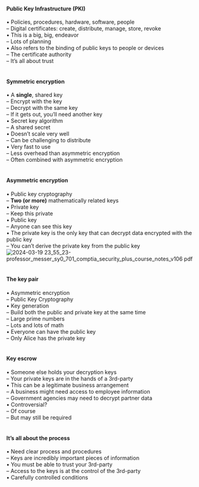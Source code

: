 ####  Public Key Infrastructure (PKI)  

• Policies, procedures, hardware, software, people  
– Digital certificates: create, distribute, manage, store, revoke  
• This is a big, big, endeavor  
– Lots of planning  
• Also refers to the binding of public keys to people or devices  
– The certificate authority  
– It’s all about trust  
<br>


####  Symmetric encryption  

• A **single**, shared key  
– Encrypt with the key  
– Decrypt with the same key  
– If it gets out, you’ll need another key  
• Secret key algorithm  
– A shared secret  
• Doesn’t scale very well  
– Can be challenging to distribute  
• Very fast to use  
– Less overhead than asymmetric encryption  
– Often combined with asymmetric encryption  
<br>


####  Asymmetric encryption  

• Public key cryptography  
– **Two (or more)** mathematically related keys  
• Private key  
– Keep this private  
• Public key  
– Anyone can see this key  
• The private key is the only key that can decrypt data encrypted with the public key  
– You can’t derive the private key from the public key  
![2024-03-19 23_55_23-professor_messer_sy0_701_comptia_security_plus_course_notes_v106 pdf](https://github.com/0xVoLk/Security-701/assets/100092212/bc413416-794f-4d92-b24c-d39de98e1ca4)  
<br>


####  The key pair  

• Asymmetric encryption  
– Public Key Cryptography  
• Key generation  
– Build both the public and private key at the same time  
– Large prime numbers    
– Lots and lots of math  
• Everyone can have the public key  
– Only Alice has the private key  
<br>


####  Key escrow  

• Someone else holds your decryption keys  
– Your private keys are in the hands of a 3rd-party  
• This can be a legitimate business arrangement  
– A business might need access to employee information  
– Government agencies may need to decrypt partner data  
• Controversial?  
– Of course  
– But may still be required  
<br>


####  It’s all about the process  

• Need clear process and procedures  
– Keys are incredibly important pieces of information  
• You must be able to trust your 3rd-party  
– Access to the keys is at the control of the 3rd-party  
• Carefully controlled conditions  
